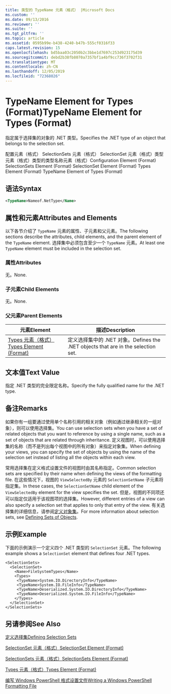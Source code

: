 ```yaml
---
title: 类型的 TypeName 元素（格式） |Microsoft Docs
ms.custom: ''
ms.date: 09/13/2016
ms.reviewer: ''
ms.suite: ''
ms.tgt_pltfrm: ''
ms.topic: article
ms.assetid: 0595b99e-b438-4240-b47b-555cf0316f33
caps.latest.revision: 15
ms.openlocfilehash: bd5baa03c2050b2c3bbe1d7697c253d923175d39
ms.sourcegitcommit: debd2b38fb8070a7357bf1a4bf9cc736f3702f31
ms.translationtype: MT
ms.contentlocale: zh-CN
ms.lasthandoff: 12/05/2019
ms.locfileid: "72368026"
---
```

# <a name="typename-element-for-types-format"></a><span data-ttu-id="fe03a-102">TypeName Element for Types (Format)</span><span class="sxs-lookup"><span data-stu-id="fe03a-102">TypeName Element for Types (Format)</span></span>

<span data-ttu-id="fe03a-103">指定属于选择集的对象的 .NET 类型。</span><span class="sxs-lookup"><span data-stu-id="fe03a-103">Specifies the .NET type of an object that belongs to the selection set.</span></span>

<span data-ttu-id="fe03a-104">配置元素（格式） SelectionSets 元素（格式） SelectionSet 元素（格式）类型元素（格式）类型的类型名称元素（格式）</span><span class="sxs-lookup"><span data-stu-id="fe03a-104">Configuration Element (Format) SelectionSets Element (Format) SelectionSet Element (Format) Types Element (Format) TypeName Element of Types (Format)</span></span>

## <a name="syntax"></a><span data-ttu-id="fe03a-105">语法</span><span class="sxs-lookup"><span data-stu-id="fe03a-105">Syntax</span></span>

```xml
<TypeName>Nameof.NetType</Name>
```

## <a name="attributes-and-elements"></a><span data-ttu-id="fe03a-106">属性和元素</span><span class="sxs-lookup"><span data-stu-id="fe03a-106">Attributes and Elements</span></span>

<span data-ttu-id="fe03a-107">以下各节介绍了 `TypeName` 元素的属性、子元素和父元素。</span><span class="sxs-lookup"><span data-stu-id="fe03a-107">The following sections describe the attributes, child elements, and the parent element of the `TypeName` element.</span></span> <span data-ttu-id="fe03a-108">选择集中必须包含至少一个 `TypeName` 元素。</span><span class="sxs-lookup"><span data-stu-id="fe03a-108">At least one `TypeName` element must be included in the selection set.</span></span>

### <a name="attributes"></a><span data-ttu-id="fe03a-109">属性</span><span class="sxs-lookup"><span data-stu-id="fe03a-109">Attributes</span></span>

<span data-ttu-id="fe03a-110">无。</span><span class="sxs-lookup"><span data-stu-id="fe03a-110">None.</span></span>

### <a name="child-elements"></a><span data-ttu-id="fe03a-111">子元素</span><span class="sxs-lookup"><span data-stu-id="fe03a-111">Child Elements</span></span>

<span data-ttu-id="fe03a-112">无。</span><span class="sxs-lookup"><span data-stu-id="fe03a-112">None.</span></span>

### <a name="parent-elements"></a><span data-ttu-id="fe03a-113">父元素</span><span class="sxs-lookup"><span data-stu-id="fe03a-113">Parent Elements</span></span>

|<span data-ttu-id="fe03a-114">元素</span><span class="sxs-lookup"><span data-stu-id="fe03a-114">Element</span></span>|<span data-ttu-id="fe03a-115">描述</span><span class="sxs-lookup"><span data-stu-id="fe03a-115">Description</span></span>|
|-------------|-----------------|
|[<span data-ttu-id="fe03a-116">Types 元素（格式）</span><span class="sxs-lookup"><span data-stu-id="fe03a-116">Types Element (Format)</span></span>](./types-element-for-selectionset-format.md)|<span data-ttu-id="fe03a-117">定义选择集中的 .NET 对象。</span><span class="sxs-lookup"><span data-stu-id="fe03a-117">Defines the .NET objects that are in the selection set.</span></span>|

## <a name="text-value"></a><span data-ttu-id="fe03a-118">文本值</span><span class="sxs-lookup"><span data-stu-id="fe03a-118">Text Value</span></span>

<span data-ttu-id="fe03a-119">指定 .NET 类型的完全限定名称。</span><span class="sxs-lookup"><span data-stu-id="fe03a-119">Specify the fully qualified name for the .NET type.</span></span>

## <a name="remarks"></a><span data-ttu-id="fe03a-120">备注</span><span class="sxs-lookup"><span data-stu-id="fe03a-120">Remarks</span></span>

<span data-ttu-id="fe03a-121">如果你有一组要通过使用单个名称引用的相关对象（例如通过继承相关的一组对象），则可以使用选择集。</span><span class="sxs-lookup"><span data-stu-id="fe03a-121">You can use selection sets when you have a set of related objects that you want to reference by using a single name, such as a set of objects that are related through inheritance.</span></span> <span data-ttu-id="fe03a-122">定义视图时，可以使用选择集的名称（而不是列出每个视图中的所有对象）来指定对象集。</span><span class="sxs-lookup"><span data-stu-id="fe03a-122">When defining your views, you can specify the set of objects by using the name of the selection set instead of listing all the objects within each view.</span></span>

<span data-ttu-id="fe03a-123">常用选择集在定义格式设置文件的视图时由其名称指定。</span><span class="sxs-lookup"><span data-stu-id="fe03a-123">Common selection sets are specified by their name when defining the views of the formatting file.</span></span> <span data-ttu-id="fe03a-124">在这些情况下，视图的 `ViewSelectedBy` 元素的 `SelectionSetName` 子元素将指定集。</span><span class="sxs-lookup"><span data-stu-id="fe03a-124">In these cases, the `SelectionSetName` child element of the `ViewSelectedBy` element for the view specifies the set.</span></span> <span data-ttu-id="fe03a-125">但是，视图的不同项还可以指定仅适用于该视图项的选择集。</span><span class="sxs-lookup"><span data-stu-id="fe03a-125">However, different entries of a view can also specify a selection set that applies to only that entry of the view.</span></span> <span data-ttu-id="fe03a-126">有关选择集的详细信息，请参阅[定义对象集](./defining-selection-sets.md)。</span><span class="sxs-lookup"><span data-stu-id="fe03a-126">For more information about selection sets, see [Defining Sets of Objects](./defining-selection-sets.md).</span></span>

## <a name="example"></a><span data-ttu-id="fe03a-127">示例</span><span class="sxs-lookup"><span data-stu-id="fe03a-127">Example</span></span>

<span data-ttu-id="fe03a-128">下面的示例演示一个定义四个 .NET 类型的 `SelectionSet` 元素。</span><span class="sxs-lookup"><span data-stu-id="fe03a-128">The following example shows a `SelectionSet` element that defines four .NET types.</span></span>

```
<SelectionSets>
  <SelectionSet>
    <Name>FileSystemTypes</Name>
    <Types>
     <TypeName>System.IO.DirectoryInfo</TypeName>
     <TypeName>System.IO.FileInfo</TypeName>
     <TypeName>Deserialized.System.IO.DirectoryInfo</TypeName>
     <TypeName>Deserialized.System.IO.FileInfo</TypeName>
    </Types>
  </SelectionSet>
</SelectionSets>
```

## <a name="see-also"></a><span data-ttu-id="fe03a-129">另请参阅</span><span class="sxs-lookup"><span data-stu-id="fe03a-129">See Also</span></span>

[<span data-ttu-id="fe03a-130">定义选择集</span><span class="sxs-lookup"><span data-stu-id="fe03a-130">Defining Selection Sets</span></span>](./defining-selection-sets.md)

[<span data-ttu-id="fe03a-131">SelectionSet 元素（格式）</span><span class="sxs-lookup"><span data-stu-id="fe03a-131">SelectionSet Element (Format)</span></span>](./selectionset-element-format.md)

[<span data-ttu-id="fe03a-132">SelectionSets 元素（格式）</span><span class="sxs-lookup"><span data-stu-id="fe03a-132">SelectionSets Element (Format)</span></span>](./selectionsets-element-format.md)

[<span data-ttu-id="fe03a-133">Types 元素（格式）</span><span class="sxs-lookup"><span data-stu-id="fe03a-133">Types Element (Format)</span></span>](./types-element-for-selectionset-format.md)

[<span data-ttu-id="fe03a-134">编写 Windows PowerShell 格式设置文件</span><span class="sxs-lookup"><span data-stu-id="fe03a-134">Writing a Windows PowerShell Formatting File</span></span>](./writing-a-powershell-formatting-file.md)
